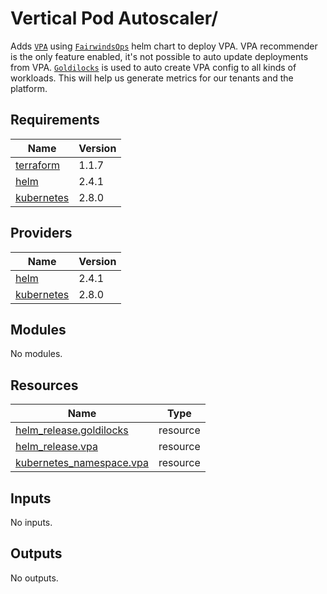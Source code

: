 # Vertical Pod Autoscaler/

Adds [`VPA`](https://github.com/kubernetes/autoscaler/tree/master/vertical-pod-autoscaler) using
[`FairwindsOps`](https://github.com/FairwindsOps/charts/tree/master/stable/vpa) helm chart to deploy VPA.
VPA recommender is the only feature enabled, it's not possible to auto update deployments from VPA.
[`Goldilocks`](https://github.com/FairwindsOps/charts/tree/master/stable/goldilocks) is used to auto create
VPA config to all kinds of workloads. This will help us generate metrics for our tenants and the platform.

## Requirements

| Name | Version |
|------|---------|
| <a name="requirement_terraform"></a> [terraform](#requirement\_terraform) | 1.1.7 |
| <a name="requirement_helm"></a> [helm](#requirement\_helm) | 2.4.1 |
| <a name="requirement_kubernetes"></a> [kubernetes](#requirement\_kubernetes) | 2.8.0 |

## Providers

| Name | Version |
|------|---------|
| <a name="provider_helm"></a> [helm](#provider\_helm) | 2.4.1 |
| <a name="provider_kubernetes"></a> [kubernetes](#provider\_kubernetes) | 2.8.0 |

## Modules

No modules.

## Resources

| Name | Type |
|------|------|
| [helm_release.goldilocks](https://registry.terraform.io/providers/hashicorp/helm/2.4.1/docs/resources/release) | resource |
| [helm_release.vpa](https://registry.terraform.io/providers/hashicorp/helm/2.4.1/docs/resources/release) | resource |
| [kubernetes_namespace.vpa](https://registry.terraform.io/providers/hashicorp/kubernetes/2.8.0/docs/resources/namespace) | resource |

## Inputs

No inputs.

## Outputs

No outputs.
